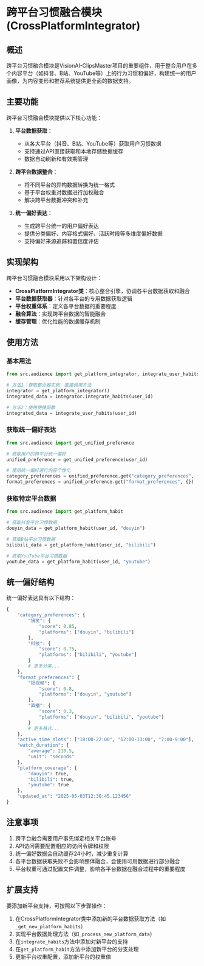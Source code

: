 # 跨平台习惯融合模块 (CrossPlatformIntegrator)

## 概述

跨平台习惯融合模块是VisionAI-ClipsMaster项目的重要组件，用于整合用户在多个内容平台（如抖音、B站、YouTube等）上的行为习惯和偏好，构建统一的用户画像，为内容变形和推荐系统提供更全面的数据支持。

## 主要功能

跨平台习惯融合模块提供以下核心功能：

1. **平台数据获取**：
   - 从各大平台（抖音、B站、YouTube等）获取用户习惯数据
   - 支持通过API直接获取和本地存储数据缓存
   - 数据自动刷新和有效期管理

2. **跨平台数据整合**：
   - 将不同平台的异构数据转换为统一格式
   - 基于平台权重对数据进行加权融合
   - 解决跨平台数据冲突和补充

3. **统一偏好表达**：
   - 生成跨平台统一的用户偏好表达
   - 提供分类偏好、内容格式偏好、活跃时段等多维度偏好数据
   - 支持偏好来源追踪和置信度评估

## 实现架构

跨平台习惯融合模块采用以下架构设计：

- **CrossPlatformIntegrator类**：核心整合引擎，协调各平台数据获取和融合
- **平台数据获取器**：针对各平台的专用数据获取逻辑
- **平台权重体系**：定义各平台数据的重要程度
- **融合算法**：实现跨平台数据的智能融合
- **缓存管理**：优化性能的数据缓存机制

## 使用方法

### 基本用法

```python
from src.audience import get_platform_integrator, integrate_user_habits

# 方法1：获取整合器实例，直接调用方法
integrator = get_platform_integrator()
integrated_data = integrator.integrate_habits(user_id)

# 方法2：使用便捷函数
integrated_data = integrate_user_habits(user_id)
```

### 获取统一偏好表达

```python
from src.audience import get_unified_preference

# 获取用户的跨平台统一偏好
unified_preference = get_unified_preference(user_id)

# 使用统一偏好进行内容个性化
category_preferences = unified_preference.get("category_preferences", {})
format_preferences = unified_preference.get("format_preferences", {})
```

### 获取特定平台数据

```python
from src.audience import get_platform_habit

# 获取抖音平台习惯数据
douyin_data = get_platform_habit(user_id, "douyin")

# 获取B站平台习惯数据
bilibili_data = get_platform_habit(user_id, "bilibili")

# 获取YouTube平台习惯数据
youtube_data = get_platform_habit(user_id, "youtube")
```

## 统一偏好结构

统一偏好表达具有以下结构：

```python
{
    "category_preferences": {
        "搞笑": {
            "score": 0.85,
            "platforms": ["douyin", "bilibili"]
        },
        "科技": {
            "score": 0.75,
            "platforms": ["bilibili", "youtube"]
        }
        # 更多分类...
    },
    "format_preferences": {
        "短视频": {
            "score": 0.8,
            "platforms": ["douyin", "youtube"]
        },
        "直播": {
            "score": 0.3,
            "platforms": ["douyin", "bilibili", "youtube"]
        }
        # 更多格式...
    },
    "active_time_slots": ["18:00-22:00", "12:00-13:00", "7:00-9:00"],
    "watch_duration": {
        "average": 210.5,
        "unit": "seconds"
    },
    "platform_coverage": {
        "douyin": true,
        "bilibili": true,
        "youtube": true
    },
    "updated_at": "2025-05-03T12:30:45.123456"
}
```

## 注意事项

1. 跨平台融合需要用户事先绑定相关平台账号
2. API访问需要配置相应的访问令牌和权限
3. 统一偏好数据会自动缓存24小时，减少重复计算
4. 各平台数据获取失败不会影响整体融合，会使用可用数据进行部分融合
5. 平台权重可通过配置文件调整，影响各平台数据在融合过程中的重要程度

## 扩展支持

要添加新平台支持，可按照以下步骤操作：

1. 在CrossPlatformIntegrator类中添加新的平台数据获取方法（如`_get_new_platform_habits`）
2. 实现平台数据处理方法（如`_process_new_platform_data`）
3. 在`integrate_habits`方法中添加对新平台的支持
4. 在`get_platform_habit`方法中添加新平台的分支处理
5. 更新平台权重配置，添加新平台的权重值 
